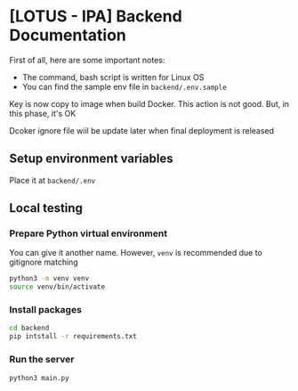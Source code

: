# [LOTUS - IPA] Backend Documentation

First of all, here are some important notes:
- The command, bash script is written for Linux OS
- You can find the sample env file in `backend/.env.sample`

Key is now copy to image when build Docker. This action is not good. But, in this phase, it's OK 

Dcoker ignore file wiil be update later when final deployment is released


## Setup environment variables
Place it at `backend/.env`

## Local testing

### Prepare Python virtual environment 
You can give it another name. However, `venv` is recommended due to gitignore matching

```bash
python3 -m venv venv
source venv/bin/activate
```
### Install packages

```bash
cd backend
pip intstall -r requirements.txt
```

### Run the server
```bash
python3 main.py
```
